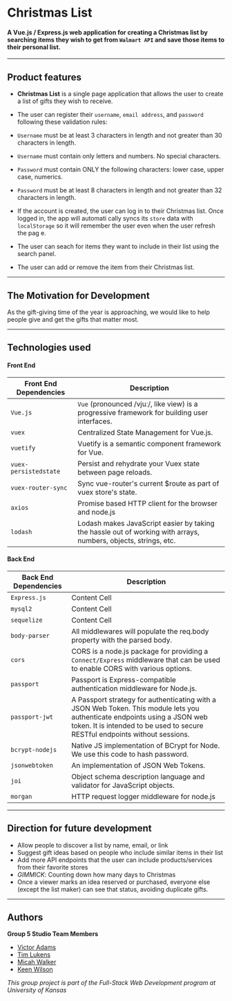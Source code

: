 # Christmas List

#### A Vue.js / Express.js web application for creating a Christmas list by searching items they wish to get from `Walmart API` and save those items to their personal list.

---
## Product features

* **Christmas List** is a single page application that allows the user to create a list of gifts they wish to receive.

* The user can register their `username`, `email address`, and `password` following these validation rules:
* `Username` must be at least 3 characters in length and not greater than 30 characters in length.
* `Username` must contain only letters and numbers. No special characters.
* `Password` must contain ONLY the following characters: lower case, upper case, numerics.
* `Password` must be at least 8 characters in length and not greater than 32 characters in length.

* If the account is created, the user can log in to their Christmas list. Once logged in, the app will automati
cally syncs its `store` data with `localStorage` so it will remember the user even when the user refresh the pag
e.

* The user can seach for items they want to include in their list using the search panel. 

* The user can add or remove the item from their Christmas list.

---
## The Motivation for Development
As the gift-giving time of the year is approaching, we would like to help people give and get the gifts that matter most.

---
## Technologies used
#### Front End
| Front End Dependencies  | Description |
| ------------- | ------------- |
| `Vue.js`  | `Vue` (pronounced /vjuː/, like view) is a progressive framework for building user interfaces.   |
| `vuex`  | Centralized State Management for Vue.js. |
| `vuetify`  | Vuetify is a semantic component framework for Vue. |
| `vuex-persistedstate`  | Persist and rehydrate your Vuex state between page reloads.  |
| `vuex-router-sync` | Sync vue-router's current $route as part of vuex store's state.  |
| `axios` | Promise based HTTP client for the browser and node.js  |
| `lodash`  | Lodash makes JavaScript easier by taking the hassle out of working with arrays, numbers, objects, strings, etc.  |

#### Back End
| Back End Dependencies  | Description |
| ------------- | ------------- |
| `Express.js`  | Content Cell  |
| `mysql2` | Content Cell  |
| `sequelize`  | Content Cell  |
| `body-parser` | All middlewares will populate the req.body property with the parsed body.  |
| `cors`  | CORS is a node.js package for providing a `Connect/Express` middleware that can be used to enable CORS with various options.  |
| `passport` | Passport is Express-compatible authentication middleware for Node.js. |
| `passport-jwt` | A Passport strategy for authenticating with a JSON Web Token. This module lets you authenticate endpoints using a JSON web token. It is intended to be used to secure RESTful endpoints without sessions.  |
| `bcrypt-nodejs` | Native JS implementation of BCrypt for Node. We use this code to hash password.  |
| `jsonwebtoken` | An implementation of JSON Web Tokens.  |
| `joi` | Object schema description language and validator for JavaScript objects. |
| `morgan` | HTTP request logger middleware for node.js |

---
## Direction for future development
* Allow people to discover a list by name, email, or link
* Suggest gift ideas based on people who include similar items in their list
* Add more API endpoints that the user can include products/services from their favorite stores
* _GIMMICK_: Counting down how many days to Christmas
* Once a viewer marks an idea reserved or purchased, everyone else (except the list maker) can see that status, avoiding duplicate gifts.

---
## Authors
**Group 5 Studio Team Members**
* [Victor Adams](https://kysper.github.io/)
* [Tim Lukens](https://timlukens.com/)
* [Micah Walker](https://mjwalker99.github.io/Updated-Portfolio/)
* [Keen Wilson](https://keenwilson.com)

_This group project is part of the Full-Stack Web Development program at University of Kansas_
